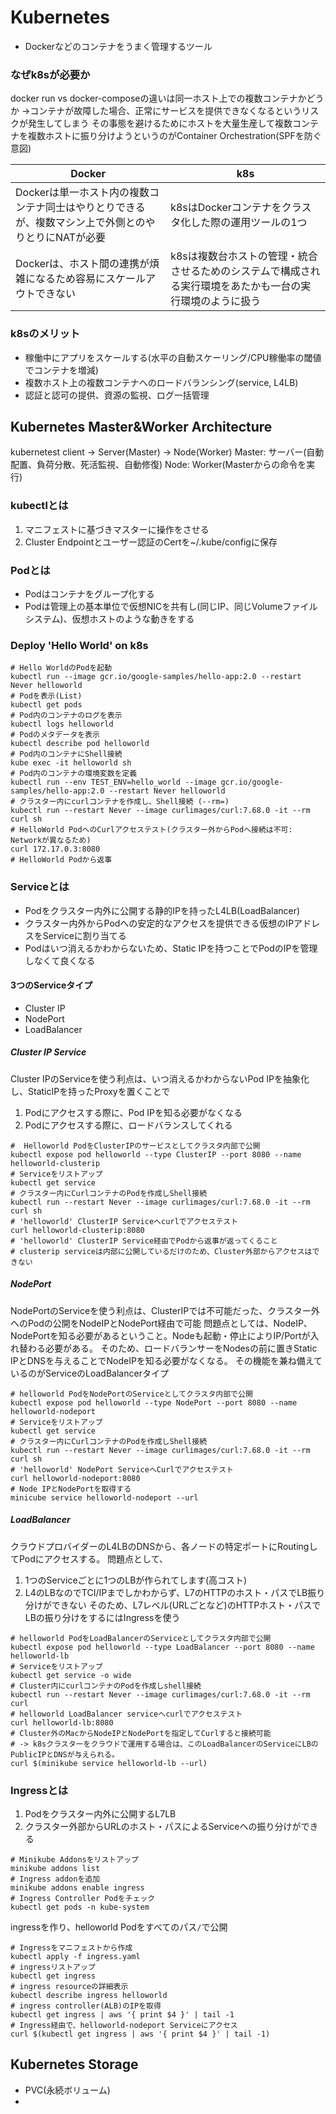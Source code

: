 # Kubernetes
- Dockerなどのコンテナをうまく管理するツール

### なぜk8sが必要か
docker run vs docker-composeの違いは同一ホスト上での複数コンテナかどうか
->コンテナが故障した場合、正常にサービスを提供できなくなるというリスクが発生してしまう
その事態を避けるためにホストを大量生産して複数コンテナを複数ホストに振り分けようというのがContainer Orchestration(SPFを防ぐ意図)

|Docker|k8s|
|---|---|
|Dockerは単一ホスト内の複数コンテナ同士はやりとりできるが、複数マシン上で外側とのやりとりにNATが必要|k8sはDockerコンテナをクラスタ化した際の運用ツールの1つ|
|Dockerは、ホスト間の連携が煩雑になるため容易にスケールアウトできない|k8sは複数台ホストの管理・統合させるためのシステムで構成される実行環境をあたかも一台の実行環境のように扱う|

### k8sのメリット
- 稼働中にアプリをスケールする(水平の自動スケーリング/CPU稼働率の閾値でコンテナを増減)
- 複数ホスト上の複数コンテナへのロードバランシング(service, L4LB)
- 認証と認可の提供、資源の監視、ログ一括管理

## Kubernetes Master&Worker Architecture
kubernetest client -> Server(Master) -> Node(Worker)
Master: サーバー(自動配置、負荷分散、死活監視、自動修復)
Node: Worker(Masterからの命令を実行)

### kubectlとは
1. マニフェストに基づきマスターに操作をさせる
2. Cluster Endpointとユーザー認証のCertを~/.kube/configに保存

### Podとは
- Podはコンテナをグループ化する
- Podは管理上の基本単位で仮想NICを共有し(同じIP、同じVolumeファイルシステム)、仮想ホストのような動きをする

### Deploy 'Hello World' on k8s
```
# Hello WorldのPodを起動
kubectl run --image gcr.io/google-samples/hello-app:2.0 --restart Never helloworld
# Podを表示(List)
kubectl get pods
# Pod内のコンテナのログを表示
kubectl logs helloworld
# Podのメタデータを表示
kubectl describe pod helloworld
# Pod内のコンテナにShell接続
kube exec -it helloworld sh
# Pod内のコンテナの環境変数を定義
kubectl run --env TEST_ENV=hello_world --image gcr.io/google-samples/hello-app:2.0 --restart Never helloworld
# クラスター内にcurlコンテナを作成し、Shell接続 (--rm=)
kubectl run --restart Never --image curlimages/curl:7.68.0 -it --rm curl sh
# HelloWorld PodへのCurlアクセステスト(クラスター外からPodへ接続は不可: Networkが異なるため) 
curl 172.17.0.3:8080
# HelloWorld Podから返事
```

### Serviceとは
- Podをクラスター内外に公開する静的IPを持ったL4LB(LoadBalancer)
- クラスター内外からPodへの安定的なアクセスを提供できる仮想のIPアドレスをServiceに割り当てる
- Podはいつ消えるかわからないため、Static IPを持つことでPodのIPを管理しなくて良くなる

#### 3つのServiceタイプ
- Cluster IP
- NodePort
- LoadBalancer

##### Cluster IP Service 
Cluster IPのServiceを使う利点は、いつ消えるかわからないPod IPを抽象化し、StaticIPを持ったProxyを置くことで
1. Podにアクセスする際に、Pod IPを知る必要がなくなる
2. Podにアクセスする際に、ロードバランスしてくれる

```
#  Helloworld PodをClusterIPのサービスとしてクラスタ内部で公開
kubectl expose pod helloworld --type ClusterIP --port 8080 --name helloworld-clusterip
# Serviceをリストアップ
kubectl get service
# クラスター内にCurlコンテナのPodを作成しShell接続
kubectl run --restart Never --image curlimages/curl:7.68.0 -it --rm curl sh
# 'helloworld' ClusterIP Serviceへcurlでアクセステスト
curl helloworld-clusterip:8080
# 'helloworld' ClusterIP Service経由でPodから返事が返ってくること
# clusterip serviceは内部に公開しているだけのため、Cluster外部からアクセスはできない
```

##### NodePort
NodePortのServiceを使う利点は、ClusterIPでは不可能だった、クラスター外へのPodの公開をNodeIPとNodePort経由で可能
問題点としては、NodeIP、NodePortを知る必要があるということ。Nodeも起動・停止によりIP/Portが入れ替わる必要がある。
そのため、ロードバランサーをNodesの前に置きStatic IPとDNSを与えることでNodeIPを知る必要がなくなる。
その機能を兼ね備えているのがServiceのLoadBalancerタイプ
```
# helloworld PodをNodePortのServiceとしてクラスタ内部で公開
kubectl expose pod helloworld --type NodePort --port 8080 --name helloworld-nodeport
# Serviceをリストアップ
kubectl get service
# クラスター内にCurlコンテナのPodを作成しShell接続
kubectl run --restart Never --image curlimages/curl:7.68.0 -it --rm curl sh
# 'helloworld' NodePort ServiceへCurlでアクセステスト
curl helloworld-nodeport:8080
# Node IPとNodePortを取得する
minicube service helloworld-nodeport --url
```

##### LoadBalancer
クラウドプロバイダーのL4LBのDNSから、各ノードの特定ポートにRoutingしてPodにアクセスする。
問題点として、
1. 1つのServiceごとに1つのLBが作られてします(高コスト)
2. L4のLBなのでTCI/IPまでしかわからず、L7のHTTPのホスト・パスでLB振り分けができない
そのため、L7レベル(URLごとなど)のHTTPホスト・パスでLBの振り分けをするにはIngressを使う

```
# helloworld PodをLoadBalancerのServiceとしてクラスタ内部で公開
kubectl expose pod helloworld --type LoadBalancer --port 8080 --name helloworld-lb
# Serviceをリストアップ
kubectl get service -o wide
# Cluster内にcurlコンテナのPodを作成しshell接続
kubectl run --restart Never --image curlimages/curl:7.68.0 -it --rm curl
# helloworld LoadBalancer serviceへcurlでアクセステスト
curl helloworld-lb:8080
# Cluster外のMacからNodeIPとNodePortを指定してCurlすると接続可能
# -> k8sクラスターをクラウドで運用する場合は、このLoadBalancerのServiceにLBのPublicIPとDNSが与えられる。
curl $(minikube service helloworld-lb --url)
```

### Ingressとは
1. Podをクラスター内外に公開するL7LB
2. クラスター外部からURLのホスト・パスによるServiceへの振り分けができる
```
# Minikube Addonsをリストアップ
minikube addons list
# Ingress addonを追加
minikube addons enable ingress
# Ingress Controller Podをチェック
kubectl get pods -n kube-system
```

ingressを作り、helloworld Podをすべてのパス`/`で公開
```
# Ingressをマニフェストから作成
kubectl apply -f ingress.yaml
# ingressリストアップ
kubectl get ingress
# ingress resourceの詳細表示
kubectl describe ingress helloworld
# ingress controller(ALB)のIPを取得
kubectl get ingress | aws '{ print $4 }' | tail -1
# Ingress経由で、helloworld-nodeport Serviceにアクセス
curl $(kubectl get ingress | aws '{ print $4 }' | tail -1)
```


## Kubernetes Storage
- PVC(永続ボリューム)
- 